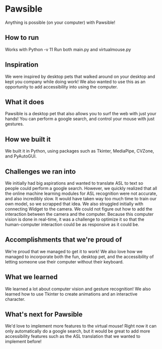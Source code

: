 # Pawsible
Anything is possible (on your computer) with Pawsible!

## How to run
Works with Python -v 11
Run both main.py and virtualmouse.py

## Inspiration
We were inspired by desktop pets that walked around on your desktop and kept you company while doing work! We also wanted to use this as an opportunity to add accessibility into using the computer. 

## What it does
Pawsible is a desktop pet that also allows you to surf the web with just your hands! You can perform a google search, and control your mouse with just gestures.

## How we built it
We built it in Python, using packages such as Tkinter, MediaPipe, CVZone, and PyAutoGUI. 

## Challenges we ran into
We initially had big aspirations and wanted to translate ASL to text so people could perform a google search. However, we quickly realized that all the online machine learning modules for ASL recognition were not accurate, and also incredibly slow. It would have taken way too much time to train our own model, so we scrapped that idea. We also struggled initially with connecting Widget to the camera. We could not figure out how to add the interaction between the camera and the computer. Because this computer vision is done in real-time, it was a challenge to optimize it so that the human-computer interaction could be as responsive as it could be.

## Accomplishments that we're proud of
We're proud that we managed to get it to work! We also love how we managed to incorporate both the fun, desktop pet, and the accessibility of letting someone use their computer without their keyboard.

## What we learned
We learned a lot about computer vision and gesture recognition! We also learned how to use Tkinter to create animations and an interactive character.

## What's next for Pawsible
We'd love to implement more features to the virtual mouse! Right now it can only automatically do a google search, but it would be great to add more accessibility features such as the ASL translation that we wanted to implement before!

